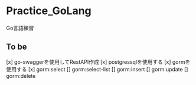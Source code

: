 # Practice_GoLang

Go言語練習

## To be

[x] go-swaggerを使用してRestAPI作成
[x] postgressqlを使用する
[x] gormを使用する
[x] gorm:select
[] gorm:select-list
[] gorm:insert
[] gorm:update
[] gorm:delete
